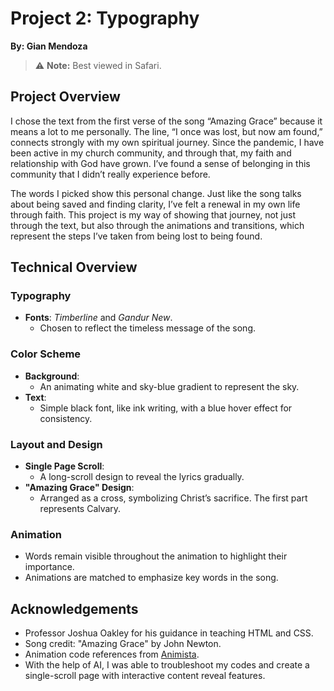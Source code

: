 # Project 2: Typography

**By: Gian Mendoza**

> ⚠️ **Note:** Best viewed in Safari.

## Project Overview

I chose the text from the first verse of the song “Amazing Grace” because it means a lot to me personally. The line, “I once was lost, but now am found,” connects strongly with my own spiritual journey. Since the pandemic, I have been active in my church community, and through that, my faith and relationship with God have grown. I’ve found a sense of belonging in this community that I didn’t really experience before.

The words I picked show this personal change. Just like the song talks about being saved and finding clarity, I’ve felt a renewal in my own life through faith. This project is my way of showing that journey, not just through the text, but also through the animations and transitions, which represent the steps I’ve taken from being lost to being found.

## Technical Overview

### Typography
- **Fonts**: *Timberline* and *Gandur New*.
  - Chosen to reflect the timeless message of the song.

### Color Scheme
- **Background**: 
  - An animating white and sky-blue gradient to represent the sky.
- **Text**: 
  - Simple black font, like ink writing, with a blue hover effect for consistency.

### Layout and Design
- **Single Page Scroll**: 
  - A long-scroll design to reveal the lyrics gradually.
- **"Amazing Grace" Design**: 
  - Arranged as a cross, symbolizing Christ’s sacrifice. The first part represents Calvary.

### Animation
- Words remain visible throughout the animation to highlight their importance.
- Animations are matched to emphasize key words in the song.

## Acknowledgements

- Professor Joshua Oakley for his guidance in teaching HTML and CSS.
- Song credit: "Amazing Grace" by John Newton.
- Animation code references from [Animista](https://animista.net).
- With the help of AI, I was able to troubleshoot my codes and create a single-scroll page with interactive content reveal features.